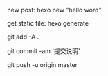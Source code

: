 new post: hexo new "hello word"

get static file: hexo generate

git add -A .

git commit -am '提交说明'

git push -u origin master
